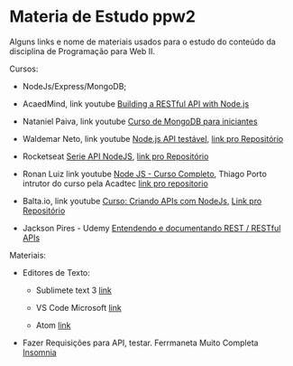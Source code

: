 # Materia de Estudo ppw2
Alguns links e nome de materiais usados para o estudo do conteúdo da disciplina de   Programação para Web II.

Cursos:
- NodeJs/Express/MongoDB;

- AcaedMind, link youtube [Building a RESTful API with Node.js](https://www.youtube.com/watch?v=0oXYLzuucwE&list=PL55RiY5tL51q4D-B63KBnygU6opNPFk_q)
- Nataniel Paiva, link youtube [Curso de MongoDB para iniciantes](https://www.youtube.com/playlist?list=PLxuFqIk29JL0DMM0Z-S9_XEHAexXvhYyb)

- Waldemar Neto, link youtube [Node.js API testável](https://www.youtube.com/playlist?list=PLz_YTBuxtxt74aOA2W8ArqZpsPlxP-JC9), 
    [link pro Repositório](https://github.com/waldemarnt/testable-nodejs-api)

- Rocketseat [Serie API NodeJS](https://www.youtube.com/playlist?list=PL85ITvJ7FLoiXVwHXeOsOuVppGbBzo2dp), 
    [link pro Repositório](https://github.com/RocketSeat/serie-api-rest-node)

- Ronan Luiz link youtube [Node JS - Curso Completo](https://www.youtube.com/playlist?list=PLGnV2JjmTelmnsZ0tPBkMNoEDGXwjgX_f),
    Thiago Porto intrutor do curso pela Acadtec [link pro repositorio](https://github.com/Acadtec/nodejs)
    
- Balta.io, link youtube [Curso: Criando APIs com NodeJs](https://www.youtube.com/playlist?list=PLHlHvK2lnJndvvycjBqQAbgEDqXxKLoqn),
    [Link pro Repositório](https://github.com/balta-io/1972)

- Jackson Pires - Udemy [Entendendo e documentando REST / RESTful APIs](https://www.udemy.com/restful-apis/)

Materiais:
- Editores de Texto:
    - Sublimete text 3 [link](sublimetext.com)
    
    - VS Code Microsoft [link](https://code.visualstudio.com/download)
    
    - Atom [link](https://atom.io/)
- Fazer Requisições para API, testar. Ferrmaneta Muito Completa [Insomnia](https://insomnia.rest/download/)
